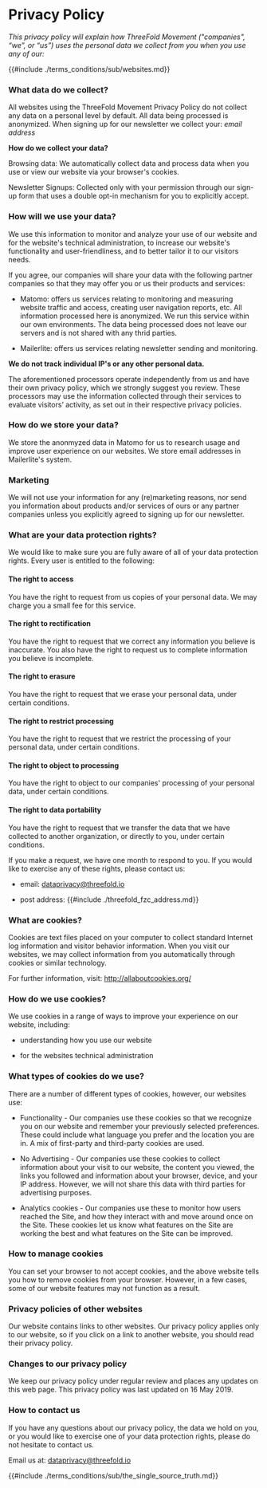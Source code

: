 # Privacy Policy

*This privacy policy will explain how ThreeFold Movement ("companies", “we”, or “us”) uses the personal data we collect from you when you use any of our:*

{{#include ./terms_conditions/sub/websites.md}}

### What data do we collect? 

All websites using the ThreeFold Movement Privacy Policy do not collect any data on a personal level by default. All data being processed is anonymized. When signing up for our newsletter we collect your: *email address*

**How do we collect your data?**

Browsing data:
We automatically collect data and process data when you use or view our website via your browser's cookies.

Newsletter Signups:
Collected only with your permission through our sign-up form that uses a double opt-in mechanism for you to explicitly accept.

### How will we use your data? 

We use this information to monitor and analyze your use of our website and for the website's technical administration, to increase our website's functionality and user-friendliness, and to better tailor it to our visitors needs.

If you agree, our companies will share your data with the following partner companies so that they may offer you or us their products and services: 

* Matomo: offers us services relating to monitoring and measuring website traffic and access, creating user navigation reports, etc. All information processed here is anonymized. We run this service within our own environments. The data being processed does not leave our servers and is not shared with any thrid parties.

* Mailerlite: offers us services relating newsletter sending and monitoring.

**We do not track individual IP's or any other personal data.**

The aforementioned processors operate independently from us and have their own privacy policy, which we strongly suggest you review. These processors may use the information collected through their services to evaluate visitors’ activity, as set out in their respective privacy policies.

### How do we store your data? 

We store the anonmyzed data in Matomo for us to research usage and improve user experience on our websites.
We store email addresses in Mailerlite's system.

### Marketing 

We will not use your information for any (re)marketing reasons, nor send you information about products and/or services of ours or any partner companies unless you explicitly agreed to signing up for our newsletter.

### What are your data protection rights? 

We would like to make sure you are fully aware of all of your data protection rights. Every user is entitled to the following: 

#### The right to access 

You have the right to request from us copies of your personal data. We may charge you a small fee for this service. 

#### The right to rectification

You have the right to request that we correct any information you believe is inaccurate. You also have the right to request us to complete information you believe is incomplete. 

#### The right to erasure 

You have the right to request that we erase your personal data, under certain conditions. 

#### The right to restrict processing 

You have the right to request that we restrict the processing of your personal data, under certain conditions. 

#### The right to object to processing

You have the right to object to our companies' processing of your personal data, under certain conditions. 

#### The right to data portability  

You have the right to request that we transfer the data that we have collected to another organization, or directly to you, under certain conditions. 

If you make a request, we have one month to respond to you. If you would like to exercise any of these rights, please contact us: 

* email: dataprivacy@threefold.io

* post address: 
{{#include ./threefold_fzc_address.md}}


### What are cookies? 

Cookies are text files placed on your computer to collect standard Internet log information and visitor behavior information. When you visit our websites, we may collect information from you automatically through cookies or similar technology. 

For further information, visit: http://allaboutcookies.org/

### How do we use cookies? 

We use cookies in a range of ways to improve your experience on our website, including: 

* understanding how you use our website 

* for the websites technical administration

### What types of cookies do we use? 

There are a number of different types of cookies, however, our websites use: 

* Functionality - Our companies use these cookies so that we recognize you on our website and remember your previously selected preferences. These could include what language you prefer and the location you are in. A mix of first-party and third-party cookies are used. 

* No Advertising - Our companies use these cookies to collect information about your visit to our website, the content you viewed, the links you followed and information about your browser, device, and your IP address. However, we will not share this data with third parties for advertising purposes. 

* Analytics cookies - Our companies use these to monitor how users reached the Site, and how they interact with and move around once on the Site. These cookies let us know what features on the Site are working the best and what features on the Site can be improved.

### How to manage cookies 

You can set your browser to not accept cookies, and the above website tells you how to remove cookies from your browser. However, in a few cases, some of our website features may not function as a result. 

### Privacy policies of other websites 

Our website contains links to other websites. Our privacy policy applies only to our website, so if you click on a link to another website, you should read their privacy policy. 

### Changes to our privacy policy 

We keep our privacy policy under regular review and places any updates on this web page. This privacy policy was last updated on 16 May 2019. 

### How to contact us 

If you have any questions about our privacy policy, the data we hold on you, or you would like to exercise one of your data protection rights, please do not hesitate to contact us. 

Email us at: dataprivacy@threefold.io

{{#include ./terms_conditions/sub/the_single_source_truth.md}}